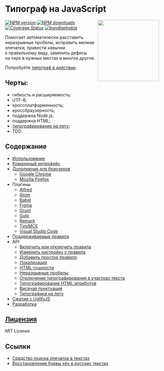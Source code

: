 Типограф на JavaScript
======================
<img align="right" width="200" src="https://avatars0.githubusercontent.com/u/10176019" />

[![NPM version](https://img.shields.io/npm/v/typograf.svg?style=flat)](https://www.npmjs.com/package/typograf)
[![NPM downloads](https://img.shields.io/npm/dm/typograf.svg?style=flat)](https://www.npmjs.com/package/typograf)
[![Coverage Status](https://img.shields.io/coveralls/typograf/typograf.svg?style=flat)](https://coveralls.io/r/typograf/typograf)
[![bundlephobia](https://badgen.net/bundlephobia/minzip/typograf)](https://bundlephobia.com/result?p=typograf)

Помогает автоматически расставить неразрывные пробелы, исправить мелкие опечатки, привести кавычки к правильному виду, заменить дефисы на тире в нужных местах и многое другое.

Попробуйте [типограф в действии](https://typograf.github.io).

## Черты:
 + гибкость и расширяемость;
 + UTF-8;
 + кроссплатформенность;
 + кроссбраузерность;
 + поддержка Node.js;
 + поддержка HTML;
 + [типографирование на лету](https://github.com/typograf/jquery-typograf);
 + TDD.

## Содержание
- [Использование](./docs/using.md)
- [Командный интерфейс](https://github.com/typograf/typograf-cli)
- [Дополнения для браузеров](https://github.com/red-typography/red-typography-webextension/)
  - [Google Chrome](https://chrome.google.com/webstore/detail/red-typography/dgmmkhdeghobfcedlnmgbncknnfjhnmo)
  - [Mozilla Firefox](https://addons.mozilla.org/ru/firefox/addon/typografy/)
- Плагины
  - [Alfred](https://github.com/vandesign/alfred-detoxit)
  - [Atom](https://atom.io/packages/red-typography)
  - [Babel](https://github.com/vrizo/babel-plugin-transform-typograf)
  - [Figma](https://github.com/golmakov/figma-typograf-plugin)
  - [Grunt](https://github.com/typograf/grunt-typograf)
  - [Gulp](https://github.com/typograf/gulp-typograf)
  - [Remark](https://github.com/Mavrin/remark-typograf)
  - [TinyMCE](https://habrahabr.ru/post/266337/)
  - [Visual Studio Code](https://marketplace.visualstudio.com/items?itemName=rusnasonov.vscode-typograf)
- [Поддерживаемые правила](./docs/RULES.ru.md)
- API
  - [Включить или отключить правила](./docs/api_rules.md)
  - [Изменить настройку у правила](./docs/api_rules.md)
  - [Добавить простое правило](./docs/api_rules.md)
  - [Локализация](./docs/api_localization.md)
  - [HTML-сущности](./docs/api_entities.md)
  - [Неразрывные пробелы](./docs/api_nbsp.md)
  - [Отключение типографирования в участках текста](./docs/api_parts.md)
  - [Типографирование HTML-атрибутов](./docs/api_attrs.md)
  - [Висячая пунктуация](./docs/api_optalign.md)
  - [Типографика на лету](./docs/api_fly.md)
- [Сжатие с UglifyJS](./docs/uglifyjs.md)
- [Разработка](./docs/development.md)

## [Лицензия](./LICENSE.md)
MIT License

## Ссылки
+ [Средство поиска опечаток в текстах](https://github.com/hcodes/yaspeller)
+ [Восстановление буквы «ё» в русских текстах](https://github.com/hcodes/eyo)
